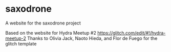 # saxodrone
A website for the saxodrone project

Based on the website for Hydra Meetup #2
https://glitch.com/edit/#!/hydra-meetup-2
Thanks to Olivia Jack, Naoto Hieda, and Flor de Fuego for the glitch template
